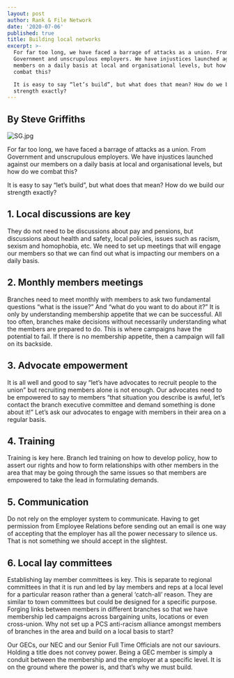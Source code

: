 ```yaml
---
layout: post
author: Rank & File Network
date: '2020-07-06'
published: true
title: Building local networks
excerpt: >-
  For far too long, we have faced a barrage of attacks as a union. From
  Government and unscrupulous employers. We have injustices launched against our
  members on a daily basis at local and organisational levels, but how do we
  combat this?

  It is easy to say “let’s build”, but what does that mean? How do we build our
  strength exactly?
---
```

## By Steve Griffiths

![SG.jpg]({{site.baseurl}}/assets/images/SG.jpg)

For far too long, we have faced a barrage of attacks as a union. From Government and unscrupulous employers. We have injustices launched against our members on a daily basis at local and organisational levels, but how do we combat this? 

It is easy to say “let’s build”, but what does that mean? How do we build our strength exactly? 

## 1. Local discussions are key

They do not need to be discussions about pay and pensions, but discussions about health and safety, local policies, issues such as racism, sexism and homophobia, etc. We need to set up meetings that will engage our members so that we can find out what is impacting our members on a daily basis.

## 2. Monthly members meetings

Branches need to meet monthly with members to ask two fundamental questions “what is the issue?” And “what do you want to do about it?” It is only by understanding membership appetite that we can be successful. All too often, branches make decisions without necessarily understanding what the members are prepared to do. This is where campaigns have the potential to fail. If there is no membership appetite, then a campaign will fall on its backside. 

## 3. Advocate empowerment

It is all well and good to say “let’s have advocates to recruit people to the union” but recruiting members alone is not enough. Our advocates need to be empowered to say to members “that situation you describe is awful, let’s contact the branch executive committee and demand something is done about it!” Let’s ask our advocates to engage with members in their area on a regular basis.

## 4. Training

Training is key here. Branch led training on how to develop policy, how to assert our rights and how to form relationships with other members in the area that may be going through the same issues so that members are empowered to take the lead in formulating demands. 

## 5. Communication

Do not rely on the employer system to communicate. Having to get permission from Employee Relations before sending out an email is one way of accepting that the employer has all the power necessary to silence us. That is not something we should accept in the slightest.

## 6. Local lay committees

Establishing lay member committees is key. This is separate to regional committees in that it is run and led by lay members and reps at a local level for a particular reason rather than a general ‘catch-all’ reason. They are similar to town committees but could be designed for a specific purpose. Forging links between members in different branches so that we have membership led campaigns across bargaining units, locations or even cross-union. Why not set up a PCS anti-racism alliance amongst members of branches in the area and build on a local basis to start? 

Our GECs, our NEC and our Senior Full Time Officials are not our saviours. Holding a title does not convey power. Being a GEC member is simply a conduit between the membership and the employer at a specific level. It is on the ground where the power is, and that’s why we must build.

